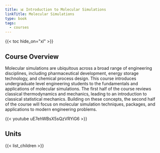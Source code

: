 ```yaml
---
title: 📊 Introduction to Molecular Simulations
linkTitle: Molecular Simulations
type: book
tags:
  - courses
---
```

{{< toc hide_on="xl" >}}

## Course Overview

Molecular simulations are ubiquitous across a broad range of engineering disciplines, including pharmaceutical development, energy storage technology, and chemical process design. This course introduces undergraduate level engineering students to the fundamentals and applications of molecular simulations. The first half of the course reviews classical thermodynamics and mechanics, leading to an introduction to classical statistical mechanics. Building on these concepts, the second half of the course will focus on molecular simulation techniques, packages, and applications to modern engineering problems.

{{< youtube uE7ehWBsX5sQzVRYiG6 >}}

## Units

{{< list_children >}}

